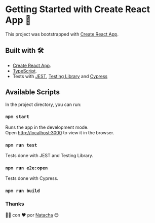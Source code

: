  # Getting Started with Create React App 🚀

This project was bootstrapped with [Create React App](https://github.com/facebook/create-react-app).

## Built with 🛠️

- [Create React App](https://github.com/facebook/create-react-app).
- [TypeScript](https://www.typescriptlang.org/).
- Tests with [JEST](https://jestjs.io/en/), [Testing Library](https://testing-library.com/) and [Cypress](https://www.cypress.io/)

## Available Scripts

In the project directory, you can run:
### `npm start`

Runs the app in the development mode.\
Open [http://localhost:3000](http://localhost:3000) to view it in the browser.
### `npm run test`

Tests done with JEST and Testing Library.

### `npm run e2e:open`

Tests done with Cypress.
### `npm run build`

### Thanks

👩‍💻 con ❤️ por [Natacha](https://www.linkedin.com/in/natacha-ivannikova-261478113/) 😊